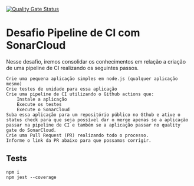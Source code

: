 [![Quality Gate Status](https://sonarcloud.io/api/project_badges/measure?project=walternascimentobarroso_fullcycle&metric=alert_status)](https://sonarcloud.io/summary/new_code?id=walternascimentobarroso_fullcycle)

# Desafio Pipeline de CI com SonarCloud

Nesse desafio, iremos consolidar os conhecimentos em relação a criação de uma pipeline de CI realizando os seguintes passos.

    Crie uma pequena aplicação simples em node.js (qualquer aplicação mesmo)
    Crie testes de unidade para essa aplicação
    Crie uma pipeline de CI utilizando o Github actions que:
        Instale a aplicação
        Execute os testes
        Execute o SonarCloud
    Suba essa aplicação para um repositório público no Gthub e ative o status check para que seja possível dar o merge apenas se a aplicação passar na pipeline de CI e também se a aplicação passar no quality gate do SonarCloud.
    Crie uma Pull Request (PR) realizando todo o processo.
    Informe o link da PR abaixo para que possamos corrigir.

## Tests

```
npm i
npm jest --coverage
```
